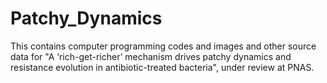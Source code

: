 # Patchy_Dynamics
This contains computer programming codes and images and other source data for "A ‘rich-get-richer’ mechanism drives patchy dynamics and resistance evolution in antibiotic-treated bacteria", under review at PNAS. 
